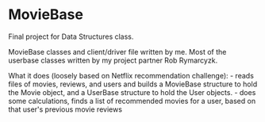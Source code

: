 MovieBase
=========

Final project for Data Structures class.

MovieBase classes and client/driver file written by me. Most of the
userbase classes written by my project partner Rob Rymarcyzk.

What it does (loosely based on Netflix recommendation challenge):
    - reads files of movies, reviews, and users and builds a MovieBase
      structure to hold the Movie object, and a UserBase structure to hold
      the User objects.
    - does some calculations, finds a list of recommended movies for a user,
      based on that user's previous movie reviews
